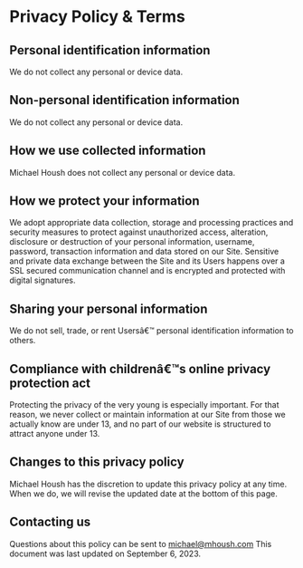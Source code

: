 Privacy Policy & Terms
======================

Personal identification information
-----------------------------------

We do not collect any personal or device data.

Non-personal identification information
---------------------------------------

We do not collect any personal or device data.

How we use collected information
--------------------------------

Michael Housh does not collect any personal or device data.

How we protect your information
-------------------------------

We adopt appropriate data collection, storage and processing practices and security measures to protect against unauthorized access, alteration, disclosure or destruction of your personal information, username, password, transaction information and data stored on our Site.
Sensitive and private data exchange between the Site and its Users happens over a SSL secured communication channel and is encrypted and protected with digital signatures.

Sharing your personal information
---------------------------------

We do not sell, trade, or rent Usersâ€™ personal identification information to others.

Compliance with childrenâ€™s online privacy protection act
--------------------------------------------------------

Protecting the privacy of the very young is especially important. For that reason, we never collect or maintain information at our Site from those we actually know are under 13, and no part of our website is structured to attract anyone under 13.

Changes to this privacy policy
------------------------------

Michael Housh has the discretion to update this privacy policy at any time. When we do, we will revise the updated date at the bottom of this page.

Contacting us
-------------

Questions about this policy can be sent to michael@mhoush.com
This document was last updated on September 6, 2023.
